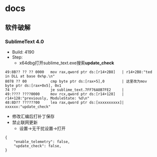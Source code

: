 # docs
## 软件破解
### SublimeText 4.0
- Build: 4190
- Step:
  - x64dbg打开sublime_text.exe搜索**update_check**
```
49:8B?? ?? ?? 0000   mov rax,qword ptr ds:[r14+2B8]   | r14+2B8:"ted in DLL at base 0x%p.\n"
8078 ?? 00           cmp byte ptr ds:[rax+5],0        | 这里改为mov byte ptr ds:[rax+0x5], 0x1
74 ??                je sublime_text.7FF76A8B7FE2     |
49:???? ????0000     mov rcx,qword ptr ds:[r14+128]   | r14+128:"previously, ModuleState: %d\n"
48:8D?? ??????00     lea rax,qword ptr ds:[xxxxxxxxxx]| xxxxxx:"update_check"
```
  - 修改汇编后打补丁保存
- 禁止联网更新
  - 设置->无干扰设置->打开
```
{
	"enable_telemetry": false,
	"update_check": false,
}
```
